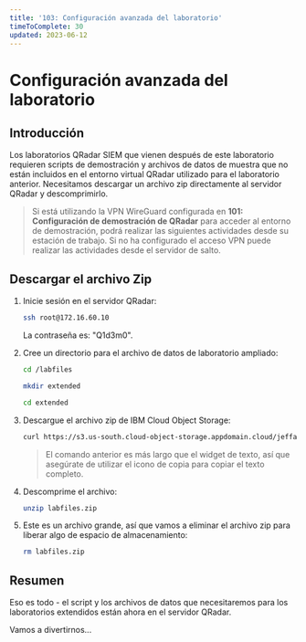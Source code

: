```yaml
---
title: '103: Configuración avanzada del laboratorio'
timeToComplete: 30
updated: 2023-06-12
---
```


# Configuración avanzada del laboratorio

## Introducción

Los laboratorios QRadar SIEM que vienen después de este laboratorio requieren scripts de demostración y archivos de datos de muestra que no están incluidos en el entorno virtual QRadar utilizado para el laboratorio anterior. Necesitamos descargar un archivo zip directamente al servidor QRadar y descomprimirlo.

> Si está utilizando la VPN WireGuard configurada en **101: Configuración de demostración de QRadar** para acceder al entorno de demostración, podrá realizar las siguientes actividades desde su estación de trabajo. Si no ha configurado el acceso VPN puede realizar las actividades desde el servidor de salto.

## Descargar el archivo Zip

1.  Inicie sesión en el servidor QRadar:

    ```bash
    ssh root@172.16.60.10
    ```

    La contraseña es: "Q1d3m0".

2.  Cree un directorio para el archivo de datos de laboratorio ampliado:

    ```bash
    cd /labfiles
    ```

    ```bash
    mkdir extended
    ```

    ```bash
    cd extended
    ```

3.  Descargue el archivo zip de IBM Cloud Object Storage:

    ```bash
    curl https://s3.us-south.cloud-object-storage.appdomain.cloud/jeffa-qradar-siem-labfiles/labfiles.zip -o labfiles.zip
    ```

    > El comando anterior es más largo que el widget de texto, así que asegúrate de utilizar el icono de copia para copiar el texto completo.

4.  Descomprime el archivo:

    ```bash
    unzip labfiles.zip
    ```

5.  Este es un archivo grande, así que vamos a eliminar el archivo zip para liberar algo de espacio de almacenamiento:

    ```bash
    rm labfiles.zip
    ```

## Resumen

Eso es todo - el script y los archivos de datos que necesitaremos para los laboratorios extendidos están ahora en el servidor QRadar.

Vamos a divertirnos...
